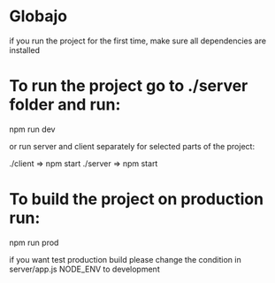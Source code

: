 # Globajo

if you run the project for the first time, make sure all dependencies are installed

# To run the project go to ./server folder and run:

npm run dev

or run server and client separately for selected parts of the project:

./client => npm start
./server => npm start

# To build the project on production run:

npm run prod

if you want test production build please change the condition in server/app.js NODE_ENV to development
